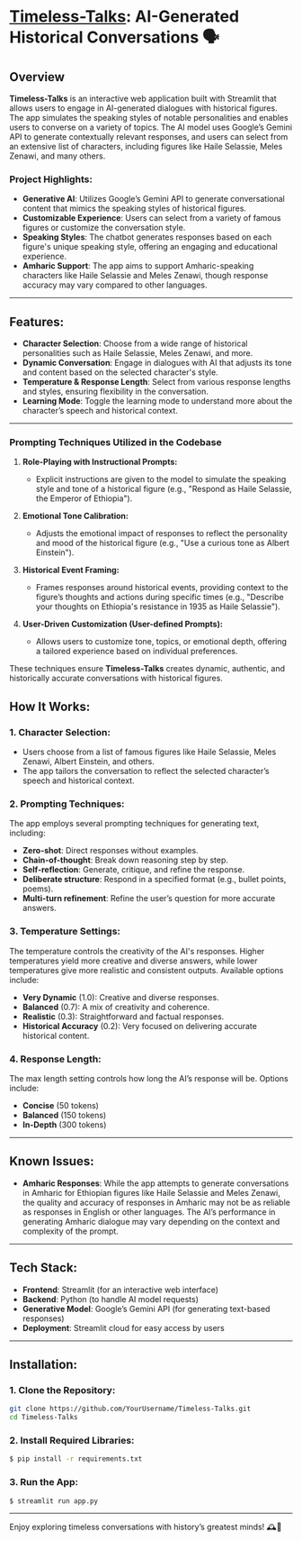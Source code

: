 # [Timeless-Talks](https://timeless-talks.streamlit.app/): AI-Generated Historical Conversations 🗣️

## Overview

**Timeless-Talks** is an interactive web application built with Streamlit that allows users to engage in AI-generated dialogues with historical figures. The app simulates the speaking styles of notable personalities and enables users to converse on a variety of topics. The AI model uses Google’s Gemini API to generate contextually relevant responses, and users can select from an extensive list of characters, including figures like Haile Selassie, Meles Zenawi, and many others.

### Project Highlights:
- **Generative AI**: Utilizes Google’s Gemini API to generate conversational content that mimics the speaking styles of historical figures.
- **Customizable Experience**: Users can select from a variety of famous figures or customize the conversation style.
- **Speaking Styles**: The chatbot generates responses based on each figure's unique speaking style, offering an engaging and educational experience.
- **Amharic Support**: The app aims to support Amharic-speaking characters like Haile Selassie and Meles Zenawi, though response accuracy may vary compared to other languages.

---

## Features:
- **Character Selection**: Choose from a wide range of historical personalities such as Haile Selassie, Meles Zenawi, and more.
- **Dynamic Conversation**: Engage in dialogues with AI that adjusts its tone and content based on the selected character's style.
- **Temperature & Response Length**: Select from various response lengths and styles, ensuring flexibility in the conversation.
- **Learning Mode**: Toggle the learning mode to understand more about the character’s speech and historical context.

---

### Prompting Techniques Utilized in the Codebase

1. **Role-Playing with Instructional Prompts:**
   - Explicit instructions are given to the model to simulate the speaking style and tone of a historical figure (e.g., "Respond as Haile Selassie, the Emperor of Ethiopia").

2. **Emotional Tone Calibration:**
   - Adjusts the emotional impact of responses to reflect the personality and mood of the historical figure (e.g., "Use a curious tone as Albert Einstein").

3. **Historical Event Framing:**
   - Frames responses around historical events, providing context to the figure’s thoughts and actions during specific times (e.g., "Describe your thoughts on Ethiopia's resistance in 1935 as Haile Selassie").

4. **User-Driven Customization (User-defined Prompts):**
   - Allows users to customize tone, topics, or emotional depth, offering a tailored experience based on individual preferences.

These techniques ensure **Timeless-Talks** creates dynamic, authentic, and historically accurate conversations with historical figures.


## How It Works:

### 1. **Character Selection**:
   - Users choose from a list of famous figures like Haile Selassie, Meles Zenawi, Albert Einstein, and others.
   - The app tailors the conversation to reflect the selected character’s speech and historical context.
   
### 2. **Prompting Techniques**:
   The app employs several prompting techniques for generating text, including:
   - **Zero-shot**: Direct responses without examples.
   - **Chain-of-thought**: Break down reasoning step by step.
   - **Self-reflection**: Generate, critique, and refine the response.
   - **Deliberate structure**: Respond in a specified format (e.g., bullet points, poems).
   - **Multi-turn refinement**: Refine the user’s question for more accurate answers.

### 3. **Temperature Settings**:
   The temperature controls the creativity of the AI's responses. Higher temperatures yield more creative and diverse answers, while lower temperatures give more realistic and consistent outputs. Available options include:
   - **Very Dynamic** (1.0): Creative and diverse responses.
   - **Balanced** (0.7): A mix of creativity and coherence.
   - **Realistic** (0.3): Straightforward and factual responses.
   - **Historical Accuracy** (0.2): Very focused on delivering accurate historical content.

### 4. **Response Length**:
   The max length setting controls how long the AI’s response will be. Options include:
   - **Concise** (50 tokens)
   - **Balanced** (150 tokens)
   - **In-Depth** (300 tokens)

---

## Known Issues:

- **Amharic Responses**: While the app attempts to generate conversations in Amharic for Ethiopian figures like Haile Selassie and Meles Zenawi, the quality and accuracy of responses in Amharic may not be as reliable as responses in English or other languages. The AI’s performance in generating Amharic dialogue may vary depending on the context and complexity of the prompt.

---

## Tech Stack:
- **Frontend**: Streamlit (for an interactive web interface)
- **Backend**: Python (to handle AI model requests)
- **Generative Model**: Google’s Gemini API (for generating text-based responses)
- **Deployment**: Streamlit cloud for easy access by users

---

## Installation:

### 1. Clone the Repository:
```bash
git clone https://github.com/YourUsername/Timeless-Talks.git
cd Timeless-Talks
```

### 2. Install Required Libraries:
```bash
$ pip install -r requirements.txt
```

### 3. Run the App:
```bash
$ streamlit run app.py
```
---


Enjoy exploring timeless conversations with history’s greatest minds! 🕰️💬
